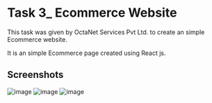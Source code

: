 <h1>Task 3_ Ecommerce Website</h1>

<p>This task was given by OctaNet Services Pvt Ltd. to create an simple Ecommerce website.

It is an simple Ecommerce page created using React js.</p>

<h2>Screenshots</h2>

![image](https://github.com/user-attachments/assets/78af28e1-379f-46ec-be49-e475579d76e0)
![image](https://github.com/user-attachments/assets/6623c0b5-21b0-4ef6-85e9-27ba64829b33)
![image](https://github.com/user-attachments/assets/49ec75fb-7f98-4a05-98a3-1e0879d5e121)

